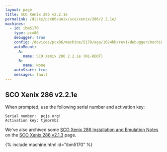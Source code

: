 ```yaml
---
layout: page
title: SCO Xenix 286 v2.2.1e
permalink: /disks/pcx86/unix/sco/xenix/286/2.2.1e/
machines:
  - id: ibm5170
    type: pcx86
    debugger: true
    config: /devices/pcx86/machine/5170/ega/1024kb/rev1/debugger/machine.xml
    autoMount:
      A:
        name: SCO Xenix 286 2.2.1e (N1-BOOT)
      B:
        name: None
    autoStart: true
    messages: fault
---
```


SCO Xenix 286 v2.2.1e
---------------------

When prompted, use the following serial number and activation key:  

	Serial number:  pcjs.org!
	Activation key: tjmbrmbz

We've also archived some [SCO Xenix 286 Installation and Emulation Notes](/disks/pcx86/unix/sco/xenix/286/2.1.3/#sco-xenix-286-installation-and-emulation-notes)
on the [SCO Xenix 286 v2.1.3](/disks/pcx86/unix/sco/xenix/286/2.1.3/) page.

{% include machine.html id="ibm5170" %}
